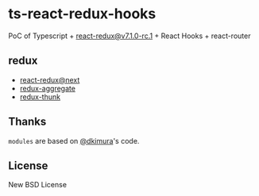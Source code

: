 # ts-react-redux-hooks

PoC of Typescript + react-redux@v7.1.0-rc.1 + React Hooks + react-router

## redux

- [react-redux@next](https://github.com/reduxjs/react-redux/tree/v7.1.0-alpha.4)
- [redux-aggregate](https://github.com/takefumi-yoshii/redux-aggregate)
- [redux-thunk](https://github.com/reduxjs/redux-thunk)

## Thanks

`modules` are based on [@dkimura](https://github.com/dkimura)'s code.

## License

New BSD License
